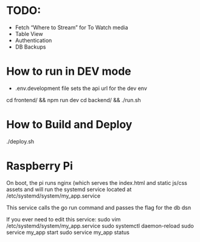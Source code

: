 # TODO:

- Fetch “Where to Stream” for To Watch media
- Table View
- Authentication
- DB Backups

# How to run in DEV mode 

* .env.development file sets the api url for the dev env

cd frontend/ && npm run dev
cd backend/ && ./run.sh


# How to Build and Deploy 

./deploy.sh

# Raspberry Pi

On boot, the pi runs nginx (which serves the index.html and static js/css assets
and will run the systemd service located at /etc/systemd/system/my_app.service

This service calls the go run command and passes the flag for the db dsn

If you ever need to edit this service:
sudo vim /etc/systemd/system/my_app.service
sudo systemctl daemon-reload
sudo service my_app start
sudo service my_app status
